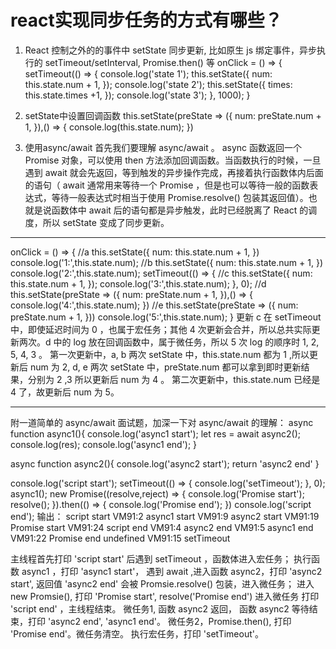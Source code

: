 # react实现同步任务的方式有哪些？
1. React 控制之外的的事件中 setState 同步更新,
比如原生 js 绑定事件，异步执行的 setTimeout/setInterval, Promise.then() 等
  onClick = () => {
    setTimeout(() => {
      console.log('state 1');
      this.setState({
        num: this.state.num + 1,
      });
      console.log('state 2');
      this.setState({
        times: this.state.times +1,
      });
      console.log('state 3');
    }, 1000);
  }

2. setState中设置回调函数
this.setState(preState => ({
      num: preState.num + 1,
    }),() => {
      console.log(this.state.num);
    })
3. 使用async/await 
首先我们要理解 async/await 。 async 函数返回一个 Promise 对象，可以使用 then 方法添加回调函数。当函数执行的时候，一旦遇到 await 就会先返回，等到触发的异步操作完成，再接着执行函数体内后面的语句（ await 通常用来等待一个 Promise ，但是也可以等待一般的函数表达式，等待一般表达式时相当于使用 Promise.resolve() 包装其返回值）。也就是说函数体中 await 后的语句都是异步触发，此时已经脱离了 React 的调度，所以 setState 变成了同步更新。

---------------------------
onClick = () => {
    //a
    this.setState({
      num: this.state.num + 1,
    })
    console.log('1:',this.state.num);
    //b
    this.setState({
      num: this.state.num + 1,
    })
    console.log('2:',this.state.num);
    setTimeout(() => {
      //c
      this.setState({
        num: this.state.num + 1,
      });
      console.log('3:',this.state.num);
    }, 0);
    //d
    this.setState(preState => ({
      num: preState.num + 1,
    }),() => {
      console.log('4:',this.state.num);
    })
    //e
    this.setState(preState => ({
      num: preState.num + 1,
    }))
    console.log('5:',this.state.num);
}
更新 c 在 setTimeout 中，即使延迟时间为 0 ，也属于宏任务；其他 4 次更新会合并，所以总共实际更新两次。d 中的 log 放在回调函数中，属于微任务，所以 5 次 log 的顺序时 1, 2, 5, 4, 3 。
第一次更新中，a, b 两次 setState 中，this.state.num 都为 1 ,所以更新后 num 为 2, d, e 两次 setState 中，preState.num 都可以拿到即时更新结果，分别为 2 ,3 所以更新后 num 为 4 。
第二次更新中，this.state.num 已经是 4 了，故更新后 num 为 5。

--------------------------------------

附一道简单的 async/await 面试题，加深一下对 async/await 的理解：
async function async1(){
  console.log('async1 start');
  let res = await async2();
  console.log(res);
  console.log('async1 end');
}

async function async2(){
  console.log('async2 start');
  return 'async2 end'
}

console.log('script start');
setTimeout(() => {
  console.log('setTimeout');
}, 0);
async1();
new Promise((resolve,reject) => {
  console.log('Promise start');
  resolve();
}).then(() => {
  console.log('Promise end');
})
console.log('script end');
输出：
script start
VM91:2 async1 start
VM91:9 async2 start
VM91:19 Promise start
VM91:24 script end
VM91:4 async2 end
VM91:5 async1 end
VM91:22 Promise end
undefined
VM91:15 setTimeout



主线程首先打印 'script start' 后遇到 setTimeout ，函数体进入宏任务；
执行函数 async1 ，打印 'async1 start'， 遇到 await ,进入函数 async2，打印 'async2 start', 返回值 'async2 end' 会被 Promsie.resolve() 包装，进入微任务；
进入 new Promsie(), 打印 'Promise start', resolve('Promise end') 进入微任务
打印 'script end' ，主线程结束。
微任务1, 函数 async2 返回， 函数 async2 等待结束，打印 'async2 end', 'async1 end'。
微任务2，Promise.then(), 打印 'Promise end'。微任务清空。
执行宏任务，打印 'setTimeout'。
